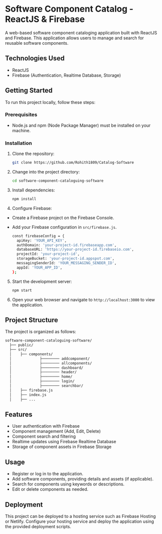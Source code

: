 # Software Component Catalog - ReactJS & Firebase

A web-based software component cataloging application built with ReactJS and Firebase. This application allows users to manage and search for reusable software components.

## Technologies Used

- ReactJS
- Firebase (Authentication, Realtime Database, Storage)

## Getting Started

To run this project locally, follow these steps:

### Prerequisites

- Node.js and npm (Node Package Manager) must be installed on your machine.

### Installation

1. Clone the repository:

   ```bash
   git clone https://github.com/Rohith1809/Catalog-Software
   ```

2. Change into the project directory:
   ```bash
   cd software-component-cataloguing-software
   ```
3. Install dependencies:
   ```bash
   npm install
   ```
4. Configure Firebase:

- Create a Firebase project on the Firebase Console.
- Add your Firebase configuration in ```src/firebase.js```.
  
   ```bash
   const firebaseConfig = {
     apiKey: 'YOUR_API_KEY',
     authDomain: 'your-project-id.firebaseapp.com',
     databaseURL: 'https://your-project-id.firebaseio.com',
     projectId: 'your-project-id',
     storageBucket: 'your-project-id.appspot.com',
     messagingSenderId: 'YOUR_MESSAGING_SENDER_ID',
     appId: 'YOUR_APP_ID',
   };
   
   ```
5. Start the development server:
   
   ```bash
   npm start
   ```
7. Open your web browser and navigate to ```http://localhost:3000``` to view the application.







## Project Structure
The project is organized as follows:
   ```bash
   software-component-cataloguing-software/
     ├── public/
     ├── src/
     │    ├── components/
     │             ├──────── addcomponent/
     │             ├──────── allcomponents/
     │             ├──────── dashboard/
     │             ├──────── header/
     │             ├──────── home/
     │             ├──────── login/
     │             ├──────── searchbar/
     │    ├── firebase.js
     │    ├── index.js
     │    ├── ...

```

## Features
- User authentication with Firebase
- Component management (Add, Edit, Delete)
- Component search and filtering
- Realtime updates using Firebase Realtime Database
- Storage of component assets in Firebase Storage

## Usage
- Register or log in to the application.
- Add software components, providing details and assets (if applicable).
- Search for components using keywords or descriptions.
- Edit or delete components as needed.


## Deployment
This project can be deployed to a hosting service such as Firebase Hosting or Netlify. Configure your hosting service and deploy the application using the provided deployment scripts.
